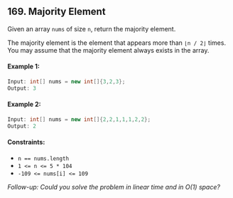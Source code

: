 ## 169. Majority Element

Given an array `nums` of size `n`, return the majority element.

The majority element is the element that appears more than `⌊n / 2⌋` times. You may assume that the majority element always exists in the array.

#### Example 1:
```java
Input: int[] nums = new int[]{3,2,3};
Output: 3
```
#### Example 2:
```java
Input: int[] nums = new int[]{2,2,1,1,1,2,2};
Output: 2
```

#### Constraints:
- `n == nums.length`
- `1 <= n <= 5 * 104`
- `-109 <= nums[i] <= 109`


_Follow-up: Could you solve the problem in linear time and in O(1) space?_